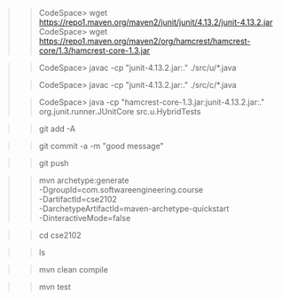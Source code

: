 
>> CodeSpace>  wget https://repo1.maven.org/maven2/junit/junit/4.13.2/junit-4.13.2.jar  
>> CodeSpace> wget https://repo1.maven.org/maven2/org/hamcrest/hamcrest-core/1.3/hamcrest-core-1.3.jar 

>> CodeSpace> javac -cp "junit-4.13.2.jar:." ./src/u/*.java
>
>> CodeSpace> javac -cp "junit-4.13.2.jar:." ./src/c/*.java
>
>> CodeSpace> java -cp "hamcrest-core-1.3.jar:junit-4.13.2.jar:."   org.junit.runner.JUnitCore     src.u.HybridTests
 
>> git add -A

>> git commit -a -m "good message"

>> git push

>> mvn archetype:generate \
-DgroupId=com.softwareengineering.course \
-DartifactId=cse2102 \
-DarchetypeArtifactId=maven-archetype-quickstart \
-DinteractiveMode=false

>> cd cse2102

>> ls

>> mvn clean compile

>> mvn test
